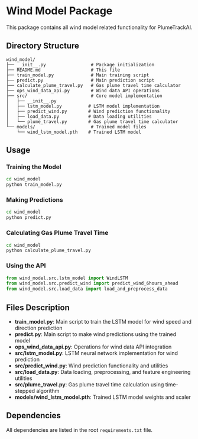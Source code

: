 # Wind Model Package

This package contains all wind model related functionality for PlumeTrackAI.

## Directory Structure

```
wind_model/
├── __init__.py                 # Package initialization
├── README.md                   # This file
├── train_model.py              # Main training script
├── predict.py                  # Main prediction script
├── calculate_plume_travel.py   # Gas plume travel time calculator
├── ops_wind_data_api.py        # Wind data API operations
├── src/                        # Core model implementation
│   ├── __init__.py
│   ├── lstm_model.py          # LSTM model implementation
│   ├── predict_wind.py        # Wind prediction functionality
│   ├── load_data.py           # Data loading utilities
│   └── plume_travel.py        # Gas plume travel time calculator
└── models/                     # Trained model files
    └── wind_lstm_model.pth    # Trained LSTM model
```

## Usage

### Training the Model
```bash
cd wind_model
python train_model.py
```

### Making Predictions
```bash
cd wind_model
python predict.py
```

### Calculating Gas Plume Travel Time
```bash
cd wind_model
python calculate_plume_travel.py
```

### Using the API
```python
from wind_model.src.lstm_model import WindLSTM
from wind_model.src.predict_wind import predict_wind_6hours_ahead
from wind_model.src.load_data import load_and_preprocess_data
```

## Files Description

- **train_model.py**: Main script to train the LSTM model for wind speed and direction prediction
- **predict.py**: Main script to make wind predictions using the trained model
- **ops_wind_data_api.py**: Operations for wind data API integration
- **src/lstm_model.py**: LSTM neural network implementation for wind prediction
- **src/predict_wind.py**: Wind prediction functionality and utilities
- **src/load_data.py**: Data loading, preprocessing, and feature engineering utilities
- **src/plume_travel.py**: Gas plume travel time calculation using time-stepped algorithm
- **models/wind_lstm_model.pth**: Trained LSTM model weights and scaler

## Dependencies

All dependencies are listed in the root `requirements.txt` file. 